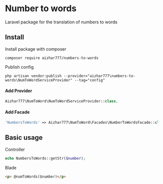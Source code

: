 # Number to words
Laravel package for the translation of numbers to words

## Install
Install package with composer
```
composer require aizhar777/numbers-to-words
```
Publish config
```
php artisan vendor:publish --provider="aizhar777\numbers-to-words\NumToWordServiceProvider" --tag="config"
```

#### Add Provider
```php
Aizhar777\NumToWord\NumToWordServiceProvider::class,
```
#### Add Facade
```php
'NumbersToWords' => Aizhar777\NumToWord\Facades\NumberToWordsFacade::class,
```
## Basic usage
Controller
```php
echo NumbersToWords::getStr($number);
```
Blade
```html
<p> @numToWords($number)</p>
```